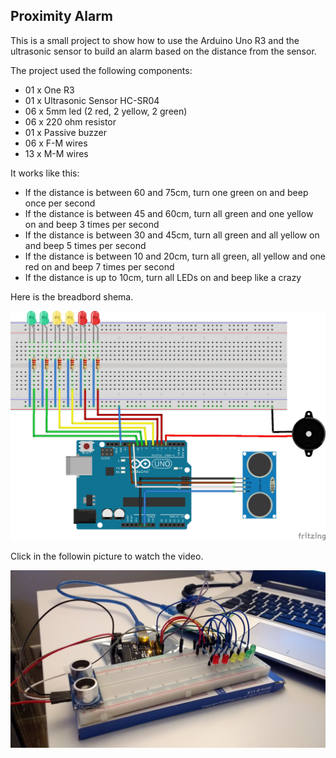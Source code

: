 ## Proximity Alarm

This is a small project to show how to use the Arduino Uno R3 and the ultrasonic sensor to build an alarm based on the distance from the sensor.

The project used the following components:

- 01 x One R3
- 01 x Ultrasonic Sensor HC-SR04
- 06 x 5mm led (2 red, 2 yellow, 2 green)
- 06 x 220 ohm resistor
- 01 x Passive buzzer
- 06 x F-M wires
- 13 x M-M wires

It works like this:

- If the distance is between 60 and 75cm, turn one green on and beep once per second
- If the distance is between 45 and 60cm, turn all green and one yellow on and beep 3 times per second
- If the distance is between 30 and 45cm, turn all green and all yellow on and beep 5 times per second
- If the distance is between 10 and 20cm, turn all green, all yellow and one red on and beep 7 times per second
- If the distance is up to 10cm, turn all LEDs on and beep like a crazy

Here is the breadbord shema.

![breadboard schema](https://raw.githubusercontent.com/jjocenio/arduino/master/prox_alarm/prox_alarm_bb.jpg)

Click in the followin picture to watch the video.

[![Watch the video](https://raw.githubusercontent.com/jjocenio/arduino/master/prox_alarm/picture.jpg)](https://youtu.be/XYWkN9_a1pE)